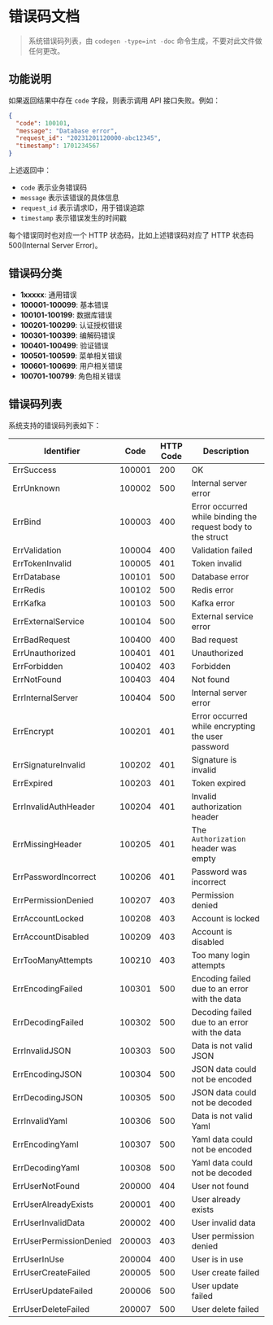 # 错误码文档

> 系统错误码列表，由 `codegen -type=int -doc` 命令生成，不要对此文件做任何更改。

## 功能说明

如果返回结果中存在 `code` 字段，则表示调用 API 接口失败。例如：

```json
{
  "code": 100101,
  "message": "Database error",
  "request_id": "20231201120000-abc12345",
  "timestamp": 1701234567
}
```

上述返回中：
- `code` 表示业务错误码
- `message` 表示该错误的具体信息
- `request_id` 表示请求ID，用于错误追踪
- `timestamp` 表示错误发生的时间戳

每个错误同时也对应一个 HTTP 状态码，比如上述错误码对应了 HTTP 状态码 500(Internal Server Error)。

## 错误码分类

- **1xxxxx**: 通用错误
- **100001-100099**: 基本错误
- **100101-100199**: 数据库错误
- **100201-100299**: 认证授权错误
- **100301-100399**: 编解码错误
- **100401-100499**: 验证错误
- **100501-100599**: 菜单相关错误
- **100601-100699**: 用户相关错误
- **100701-100799**: 角色相关错误

## 错误码列表

系统支持的错误码列表如下：

| Identifier | Code | HTTP Code | Description |
| ---------- | ---- | --------- | ----------- |
| ErrSuccess | 100001 | 200 | OK |
| ErrUnknown | 100002 | 500 | Internal server error |
| ErrBind | 100003 | 400 | Error occurred while binding the request body to the struct |
| ErrValidation | 100004 | 400 | Validation failed |
| ErrTokenInvalid | 100005 | 401 | Token invalid |
| ErrDatabase | 100101 | 500 | Database error |
| ErrRedis | 100102 | 500 | Redis error |
| ErrKafka | 100103 | 500 | Kafka error |
| ErrExternalService | 100104 | 500 | External service error |
| ErrBadRequest | 100400 | 400 | Bad request |
| ErrUnauthorized | 100401 | 401 | Unauthorized |
| ErrForbidden | 100402 | 403 | Forbidden |
| ErrNotFound | 100403 | 404 | Not found |
| ErrInternalServer | 100404 | 500 | Internal server error |
| ErrEncrypt | 100201 | 401 | Error occurred while encrypting the user password |
| ErrSignatureInvalid | 100202 | 401 | Signature is invalid |
| ErrExpired | 100203 | 401 | Token expired |
| ErrInvalidAuthHeader | 100204 | 401 | Invalid authorization header |
| ErrMissingHeader | 100205 | 401 | The `Authorization` header was empty |
| ErrPasswordIncorrect | 100206 | 401 | Password was incorrect |
| ErrPermissionDenied | 100207 | 403 | Permission denied |
| ErrAccountLocked | 100208 | 403 | Account is locked |
| ErrAccountDisabled | 100209 | 403 | Account is disabled |
| ErrTooManyAttempts | 100210 | 403 | Too many login attempts |
| ErrEncodingFailed | 100301 | 500 | Encoding failed due to an error with the data |
| ErrDecodingFailed | 100302 | 500 | Decoding failed due to an error with the data |
| ErrInvalidJSON | 100303 | 500 | Data is not valid JSON |
| ErrEncodingJSON | 100304 | 500 | JSON data could not be encoded |
| ErrDecodingJSON | 100305 | 500 | JSON data could not be decoded |
| ErrInvalidYaml | 100306 | 500 | Data is not valid Yaml |
| ErrEncodingYaml | 100307 | 500 | Yaml data could not be encoded |
| ErrDecodingYaml | 100308 | 500 | Yaml data could not be decoded |
| ErrUserNotFound | 200000 | 404 | User not found |
| ErrUserAlreadyExists | 200001 | 400 | User already exists |
| ErrUserInvalidData | 200002 | 400 | User invalid data |
| ErrUserPermissionDenied | 200003 | 403 | User permission denied |
| ErrUserInUse | 200004 | 400 | User is in use |
| ErrUserCreateFailed | 200005 | 500 | User create failed |
| ErrUserUpdateFailed | 200006 | 500 | User update failed |
| ErrUserDeleteFailed | 200007 | 500 | User delete failed |

